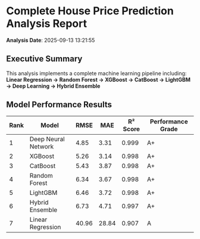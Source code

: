 # Complete House Price Prediction Analysis Report

**Analysis Date**: 2025-09-13 13:21:55

## Executive Summary

This analysis implements a complete machine learning pipeline including:
**Linear Regression → Random Forest → XGBoost → CatBoost → LightGBM → Deep Learning → Hybrid Ensemble**

## Model Performance Results

| Rank | Model | RMSE | MAE | R² Score | Performance Grade |
|------|-------|------|-----|----------|-------------------|
| 1 | Deep Neural Network | 4.85 | 3.31 | 0.999 | A+ |
| 2 | XGBoost | 5.26 | 3.14 | 0.998 | A+ |
| 3 | CatBoost | 5.43 | 3.87 | 0.998 | A+ |
| 4 | Random Forest | 6.34 | 3.67 | 0.998 | A+ |
| 5 | LightGBM | 6.46 | 3.72 | 0.998 | A+ |
| 6 | Hybrid Ensemble | 6.73 | 4.71 | 0.997 | A+ |
| 7 | Linear Regression | 40.96 | 28.84 | 0.907 | A |
